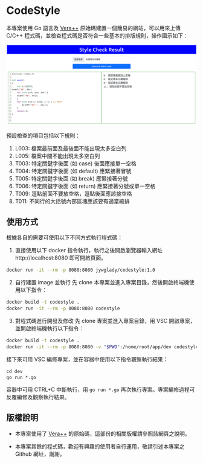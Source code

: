 # CodeStyle

本專案使用 Go 語言及 [Vera++](https://bitbucket.org/verateam/vera/wiki/Home) 原始碼建置一個簡易的網站，可以用來上傳 C/C++ 程式碼，並檢查程式碼是否符合一些基本的排版規則，操作圖示如下：

![](./tests/test_result.png)

預設檢查的項目包括以下規則：

1. L003: 檔案最前面及最後面不能出現太多空白列
2. L005: 檔案中間不能出現太多空白列
3. T003: 特定關鍵字後面 (如 case) 後面應接單一空格 
4. T004: 特定關鍵字後面 (如 default) 應緊接著冒號
5. T005: 特定關鍵字後面 (如 break) 應緊接著分號
6. T006: 特定關鍵字後面 (如 return) 應緊接著分號或單一空格
7. T009: 逗點前面不要放空格，逗點後面應該接空格
8. T011: 不同行的大括號內部區塊應該要有適當縮排

## 使用方式

根據各自的需要可使用以下不同方式執行程式碼：

1. 直接使用以下 docker 指令執行，執行之後開啟瀏覽器輸入網址 http://localhost:8080 即可開啟頁面。
```bash
docker run -it --rm -p 8080:8080 jywglady/codestyle:1.0
```

2. 自行建置 image 並執行
先 clone 本專案並進入專案目錄，然後開啟終端機使用以下指令：
```bash
docker build -t codestyle .
docker run -it --rm -p 8080:8080 codestyle
```

3. 對程式碼進行開發及修改
先 clone 專案並進入專案目錄，用 VSC 開啟專案，並開啟終端機執行以下指令：
```bash
docker build -t codestyle .
docker run -it --rm -p 8080:8080 -v "$PWD":/home/root/app/dev codestyle bash
```

接下來可用 VSC 編修專案，並在容器中使用以下指令觀察執行結果：
```
cd dev
go run *.go
```
容器中可用 CTRL+C 中斷執行，用 `go run *.go` 再次執行專案。專案編修過程可反覆編修及觀察執行結果。

## 版權說明

- 本專案使用了 [Vera++](https://bitbucket.org/verateam/vera/wiki/Home) 的原始碼，這部份的相關版權請參照該網頁之說明。

- 本專案其餘的程式碼，歡迎有興趣的使用者自行運用，敬請引述本專案之 Github 網址，謝謝。

  
